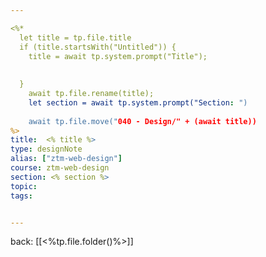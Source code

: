```yaml
---

<%*
  let title = tp.file.title
  if (title.startsWith("Untitled")) {
    title = await tp.system.prompt("Title");
    
    
  } 
	await tp.file.rename(title);
	let section = await tp.system.prompt("Section: ")
	
	await tp.file.move("040 - Design/" + (await title))
%>
title:  <% title %>
type: designNote
alias: ["ztm-web-design"]
course: ztm-web-design
section: <% section %>
topic:
tags: 


---
```

back: [[<%tp.file.folder()%>]]


